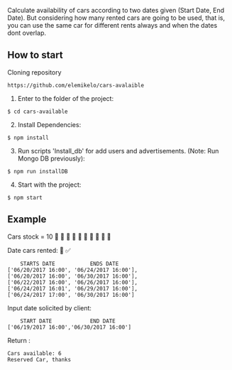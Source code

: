 Calculate availability of cars according to two dates given (Start Date, End Date). But considering how many rented cars are going to be used, that is, you can use the same car for different rents always and when the dates dont overlap.

## How to start

Cloning repository
```
https://github.com/elemikelo/cars-avalaible
```

1) Enter to the folder of the project:

```
$ cd cars-available
```

2) Install Dependencies:

```
$ npm install
```

3) Run scripts 'Install_db' for add users and advertisements. (Note: Run Mongo DB previously):

```
$ npm run installDB 
```


4) Start with the project:
```
$ npm start
```

## Example

Cars stock = 10 🚕 🚗 🚙 🚙 🚕 🚕 🚗 🚗 🚗 🚙

Date cars rented: 📆 ✅
```
    STARTS DATE           ENDS DATE
['06/20/2017 16:00', '06/24/2017 16:00'],
['06/20/2017 16:00', '06/30/2017 16:00'],
['06/22/2017 16:00', '06/26/2017 16:00'],
['06/24/2017 16:01', '06/29/2017 16:00'],
['06/24/2017 17:00', '06/30/2017 16:00']
```

Input date solicited by client:
```
    START DATE            END DATE
['06/19/2017 16:00','06/30/2017 16:00']

```

Return :

```
Cars available: 6 
Reserved Car, thanks

```





